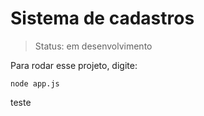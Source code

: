 <h1>Sistema de cadastros</h1>

> Status: em desenvolvimento

Para rodar esse projeto, digite:

```
node app.js
```

teste
